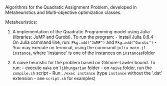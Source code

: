 Algorithms for the Quadratic Assignment Problem, developed in Metaheuristics and Multi-objective optimization classes.

Metaheuristics:
  1. A implementation of the Quadratic Programming model using Julia (libraries: JuMP and Gurobi). To run the program:
    - Install Julia 0.6.4
    - On Julia command line, run: `Pkg.add("JuMP")` and `Pkg.add("Gurobi")`
    - You may execute on terminal, using the command `julia main.jl instance`, 
      where 'instance' is one of the instances on `instances`folder
      
  2. A naive heuristic for the problem based on Gilmore-Lawler bound. To run:
    - execute `make` on `libhungarian` folder
    - on `naive` folder, run the `compile.sh` script
    - Run `./exec instance` (type `instance` without the '.dat' extension - see `script.sh` for examples)
